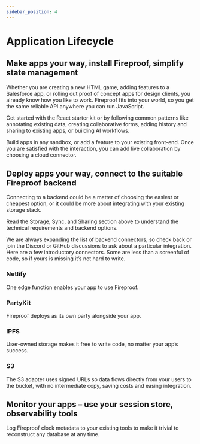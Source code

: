 ```yaml
---
sidebar_position: 4
---
```


<!-- Figures:
App Development Process: A flowchart showing the process of developing an app with Fireproof, from npm install to state management.
Deployment Process: A diagram showing how to deploy an app and connect to a suitable Fireproof backend.
App Monitoring: A diagram showing how to monitor apps using session store and observability tools. -->


# Application Lifecycle

## Make apps your way, install Fireproof, simplify state management

Whether you are creating a new HTML game, adding features to a Salesforce app, or rolling out proof of concept apps for design clients, you already know how you like to work. Fireproof fits into your world, so you get the same reliable API anywhere you can run JavaScript.

Get started with the React starter kit or by following common patterns like annotating existing data, creating collaborative forms, adding history and sharing to existing apps, or building AI workflows.

Build apps in any sandbox, or add a feature to your existing front-end. Once you are satisfied with the interaction, you can add live collaboration by choosing a cloud connector.

## Deploy apps your way, connect to the suitable Fireproof backend

Connecting to a backend could be a matter of choosing the easiest or cheapest option, or it could be more about integrating with your existing storage stack.

Read the Storage, Sync, and Sharing section above to understand the technical requirements and backend options.

We are always expanding the list of backend connectors, so check back or join the Discord or GitHub discussions to ask about a particular integration. Here are a few introductory connectors. Some are less than a screenful of code, so if yours is missing it’s not hard to write.

### Netlify

One edge function enables your app to use Fireproof.

### PartyKit

Fireproof deploys as its own party alongside your app.

### IPFS

User-owned storage makes it free to write code, no matter your app’s success.

### S3

The S3 adapter uses signed URLs so data flows directly from your users to the bucket, with no intermediate copy, saving costs and easing integration.

## Monitor your apps – use your session store, observability tools

Log Fireproof clock metadata to your existing tools to make it trivial to reconstruct any database at any time.

